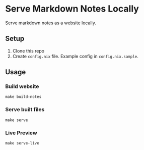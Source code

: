 # Serve Markdown Notes Locally
Serve markdown notes as a website locally.

## Setup
1. Clone this repo
2. Create `config.nix` file. Example config in `config.nix.sample`.

## Usage

### Build website
```
make build-notes
```

### Serve built files
```
make serve
```

### Live Preview
```
make serve-live
```
